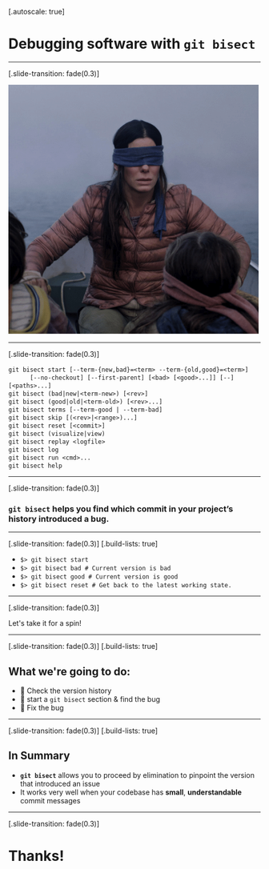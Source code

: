 [.autoscale: true]

# Debugging software with `git bisect`

---

[.slide-transition: fade(0.3)]

![inline](debugging.png)

---

[.slide-transition: fade(0.3)]

```
git bisect start [--term-{new,bad}=<term> --term-{old,good}=<term>]
	  [--no-checkout] [--first-parent] [<bad> [<good>...]] [--] [<paths>...]
git bisect (bad|new|<term-new>) [<rev>]
git bisect (good|old|<term-old>) [<rev>...]
git bisect terms [--term-good | --term-bad]
git bisect skip [(<rev>|<range>)...]
git bisect reset [<commit>]
git bisect (visualize|view)
git bisect replay <logfile>
git bisect log
git bisect run <cmd>...
git bisect help
```

---

[.slide-transition: fade(0.3)]

### `git bisect` helps you find which commit in your project’s history introduced a bug.

---

[.slide-transition: fade(0.3)]
[.build-lists: true]

- `$> git bisect start`
- `$> git bisect bad # Current version is bad`
- `$> git bisect good # Current version is good`
- `$> git bisect reset # Get back to the latest working state.`

---

[.slide-transition: fade(0.3)]

Let's take it for a spin!

---

[.slide-transition: fade(0.3)]
[.build-lists: true]

## What we're going to do:

- 👀 Check the version history
- 🧙 start a `git bisect` section & find the bug
- 🎉 Fix the bug

---

[.slide-transition: fade(0.3)]
[.build-lists: true]

## In Summary

- **`git bisect`** allows you to proceed by elimination to pinpoint the version that introduced an issue
- It works very well when your codebase has **small**, **understandable** commit messages

---

[.slide-transition: fade(0.3)]

# Thanks!
